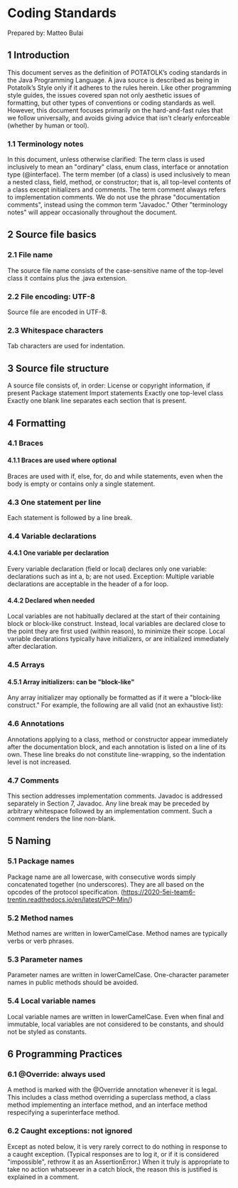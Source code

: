# Coding Standards

Prepared by: Matteo Bulai



## 1 Introduction
This document serves as the definition of POTATOLK’s coding standards in the Java Programming Language. A java source is described as being in Potatolk’s Style only if it adheres to the rules herein. Like other programming style guides, the issues covered span not only aesthetic issues of formatting, but other types of conventions or coding standards as well. However, this document focuses primarily on the hard-and-fast rules that we follow universally, and avoids giving advice that isn't clearly enforceable (whether by human or tool). 

### 1.1 Terminology notes

In this document, unless otherwise clarified:
The term class is used inclusively to mean an "ordinary" class, enum class, interface or annotation type (@interface).
The term member (of a class) is used inclusively to mean a nested class, field, method, or constructor; that is, all top-level contents of a class except initializers and comments.
The term comment always refers to implementation comments. We do not use the phrase "documentation comments", instead using the common term "Javadoc."
Other "terminology notes" will appear occasionally throughout the document.



## 2 Source file basics

### 2.1 File name

The source file name consists of the case-sensitive name of the top-level class it contains plus the .java extension.

### 2.2 File encoding: UTF-8

Source file are encoded in UTF-8.

### 2.3 Whitespace characters

Tab characters are used for indentation.



## 3 Source file structure

A source file consists of, in order:
License or copyright information, if present
Package statement
Import statements
Exactly one top-level class
Exactly one blank line separates each section that is present.



## 4 Formatting

### 4.1 Braces

#### 4.1.1 Braces are used where optional

Braces are used with if, else, for, do and while statements, even when the body is empty or contains only a single statement.

### 4.3 One statement per line

Each statement is followed by a line break.

### 4.4 Variable declarations

#### 4.4.1 One variable per declaration

Every variable declaration (field or local) declares only one variable: declarations such as int a, b; are not used.
Exception: Multiple variable declarations are acceptable in the header of a for loop.

#### 4.4.2 Declared when needed

Local variables are not habitually declared at the start of their containing block or block-like construct. Instead, local variables are declared close to the point they are first used (within reason), to minimize their scope. Local variable declarations typically have initializers, or are initialized immediately after declaration.

### 4.5 Arrays

#### 4.5.1 Array initializers: can be "block-like"

Any array initializer may optionally be formatted as if it were a "block-like construct." For example, the following are all valid (not an exhaustive list):

### 4.6 Annotations

Annotations applying to a class, method or constructor appear immediately after the documentation block, and each annotation is listed on a line of its own. These line breaks do not constitute line-wrapping, so the indentation level is not increased. 

### 4.7 Comments

This section addresses implementation comments. Javadoc is addressed separately in Section 7, Javadoc.
Any line break may be preceded by arbitrary whitespace followed by an implementation comment. Such a comment renders the line non-blank.



## 5 Naming

### 5.1 Package names

Package name are all lowercase, with consecutive words simply concatenated together (no underscores). They are all based on the opcodes of the protocol specification. (https://2020-5ei-team6-trentin.readthedocs.io/en/latest/PCP-Min/)

### 5.2 Method names

Method names are written in lowerCamelCase.
Method names are typically verbs or verb phrases.

### 5.3 Parameter names

Parameter names are written in lowerCamelCase.
One-character parameter names in public methods should be avoided.

### 5.4 Local variable names

Local variable names are written in lowerCamelCase.
Even when final and immutable, local variables are not considered to be constants, and should not be styled as constants.



## 6 Programming Practices

### 6.1 @Override: always used

A method is marked with the @Override annotation whenever it is legal. This includes a class method overriding a superclass method, a class method implementing an interface method, and an interface method respecifying a superinterface method.

### 6.2 Caught exceptions: not ignored

Except as noted below, it is very rarely correct to do nothing in response to a caught exception. (Typical responses are to log it, or if it is considered "impossible", rethrow it as an AssertionError.)
When it truly is appropriate to take no action whatsoever in a catch block, the reason this is justified is explained in a comment.

